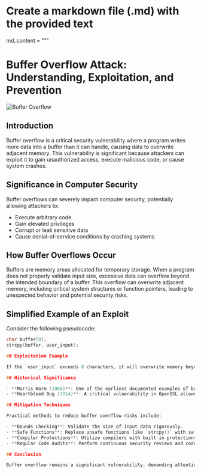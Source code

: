 # Create a markdown file (.md) with the provided text

md_content = """
# Buffer Overflow Attack: Understanding, Exploitation, and Prevention

![Buffer Overflow](./image/bufferoverflow.jpg)

## Introduction

Buffer overflow is a critical security vulnerability where a program writes more data into a buffer than it can handle, causing data to overwrite adjacent memory. This vulnerability is significant because attackers can exploit it to gain unauthorized access, execute malicious code, or cause system crashes.

## Significance in Computer Security

Buffer overflows can severely impact computer security, potentially allowing attackers to:

- Execute arbitrary code
- Gain elevated privileges
- Corrupt or leak sensitive data
- Cause denial-of-service conditions by crashing systems

## How Buffer Overflows Occur

Buffers are memory areas allocated for temporary storage. When a program does not properly validate input size, excessive data can overflow beyond the intended boundary of a buffer. This overflow can overwrite adjacent memory, including critical system structures or function pointers, leading to unexpected behavior and potential security risks.

## Simplified Example of an Exploit

Consider the following pseudocode:

```c
char buffer[8];
strcpy(buffer, user_input);

## Exploitation Example

If the `user_input` exceeds 8 characters, it will overwrite memory beyond the buffer. An attacker could craft input to overwrite the return address of a function, redirecting execution to malicious code injected elsewhere in memory.

## Historical Significance

- **Morris Worm (1988)**: One of the earliest documented examples of buffer overflow exploitation, impacting thousands of UNIX systems, raising awareness of software vulnerabilities.
- **Heartbleed Bug (2014)**: A critical vulnerability in OpenSSL allowed attackers to read sensitive information from memory, affecting millions of websites worldwide.

## Mitigation Techniques

Practical methods to reduce buffer overflow risks include:

- **Bounds Checking**: Validate the size of input data rigorously.
- **Safe Functions**: Replace unsafe functions like `strcpy()` with safer alternatives (`strncpy()`, `strlcpy()`).
- **Compiler Protections**: Utilize compilers with built-in protections like Address Space Layout Randomization (ASLR), Stack Canaries, and Data Execution Prevention (DEP).
- **Regular Code Audits**: Perform continuous security reviews and code audits to identify vulnerabilities early.

## Conclusion

Buffer overflow remains a significant vulnerability, demanding attention from developers and security practitioners. Understanding its mechanics, implications, and mitigation methods is critical to protecting software systems and ensuring robust security practices.
